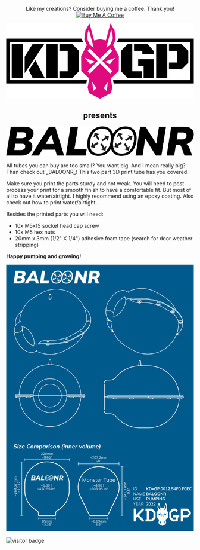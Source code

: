 <p align="center">
  Like my creations? Consider buying me a coffee. Thank you!<br>
  <a href="https://www.buymeacoffee.com/KDxGP" target="_blank">
    <img src="https://cdn.buymeacoffee.com/buttons/default-orange.png" alt="Buy Me A Coffee">
    <script type="text/javascript" src="https://cdnjs.buymeacoffee.com/1.0.0/button.prod.min.js" data-name="bmc-button" data-slug="KDxGP" data-color="#BD5FFF" data-emoji="" data-font="Bree" data-text="Buy me a coffee" data-outline-color="#000000" data-font-color="#ffffff" data-coffee-color="#FFDD00" ></script>
  </a>
</p>
<p align="center"><img src="images/KDxGP_logo.png" alt="KDxGP"></p>
<h2 align="center">presents</h2>
<p align="center"><img src="images/BALOONR_logo.png" alt="BALOONR"></p>
All tubes you can buy are too small? You want big. And I mean really big? Than check out _BALOONR_! This two part 3D print tube has you covered. 

Make sure you print the parts sturdy and not weak. You will need to post-process your print for a smooth finish to have a comfortable fit. But most of all to have it water/airtight. I highly recommend using an epoxy coating. Also check out how to print water/airtight. 

Besides the printed parts you will need:
- 10x M5x15 socket head cap screw
- 10x M5 hex nuts
- 20mm x 3mm (1/2" X 1/4") adhesive foam tape (search for door weather stripping)

**Happy pumping and growing!**

<p align="center"><img src="images/drawing.png" alt="KDxGP BALOONR"></p>

![visitor badge](https://visitor-badge.glitch.me/badge?page_id=KDxGP-BALOONRv1.visitor-badge)
